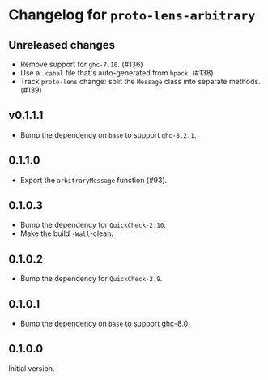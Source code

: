# Changelog for `proto-lens-arbitrary`

## Unreleased changes
- Remove support for `ghc-7.10`. (#136)
- Use a `.cabal` file that's auto-generated from `hpack`. (#138)
- Track `proto-lens` change: split the `Message` class into
  separate methods. (#139)


## v0.1.1.1
- Bump the dependency on `base` to support `ghc-8.2.1`.

## 0.1.1.0
- Export the `arbitraryMessage` function (#93).

## 0.1.0.3
- Bump the dependency for `QuickCheck-2.10`.
- Make the build `-Wall`-clean.

## 0.1.0.2
- Bump the dependency for `QuickCheck-2.9`.

## 0.1.0.1
- Bump the dependency on `base` to support ghc-8.0.

## 0.1.0.0
Initial version.

